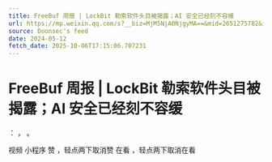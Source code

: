 ```yaml
---
title: FreeBuf 周报 | LockBit 勒索软件头目被揭露；AI 安全已经刻不容缓
url: https://mp.weixin.qq.com/s?__biz=MjM5NjA0NjgyMA==&mid=2651275782&idx=3&sn=2c9a2fa59b3388899e884a98ba9dac40
source: Doonsec's feed
date: 2024-05-12
fetch_date: 2025-10-06T17:15:06.707231
---
```


# FreeBuf 周报 | LockBit 勒索软件头目被揭露；AI 安全已经刻不容缓

：
，
。

视频
小程序
赞
，轻点两下取消赞
在看
，轻点两下取消在看